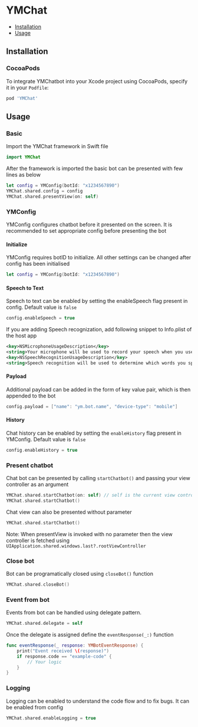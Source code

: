 # YMChat
- [Installation](#installation)
- [Usage](#usage)

## Installation
### CocoaPods
To integrate YMChatbot into your Xcode project using CocoaPods, specify it in your `Podfile`:

```ruby
pod 'YMChat'
```
  
## Usage
### Basic
Import the YMChat framework in Swift file
```swift
import YMChat
```

After the framework is imported the basic bot can be presented with few lines as below 
```swift
let config = YMConfig(botId: "x1234567890")
YMChat.shared.config = config
YMChat.shared.presentView(on: self)
```

### YMConfig
YMConfig configures chatbot before it presented on the screen. It is recommended to set appropriate config before presenting the bot

#### Initialize
YMConfig requires botID to initialize. All other settings can be changed after config has been initialised
```swift
let config = YMConfig(botId: "x1234567890")
```

#### Speech to Text
Speech to text can be enabled by setting the enableSpeech flag present in config. Default value is `false`
```swift
config.enableSpeech = true
```

If you are adding Speech recognization, add following snippet to Info.plist of the host app
```xml
<key>NSMicrophoneUsageDescription</key>  
<string>Your microphone will be used to record your speech when you use the Voice feature.</string>
<key>NSSpeechRecognitionUsageDescription</key>  
<string>Speech recognition will be used to determine which words you speak into this device&apos;s microphone.</string>
```

#### Payload
Additional payload can be added in the form of key value pair, which is then appended to the bot
```swift
config.payload = ["name": "ym.bot.name", "device-type": "mobile"]
```

#### History
Chat history can be enabled by setting the `enableHistory` flag present in YMConfig. Default value is `false`
```swift
config.enableHistory = true
```

### Present chatbot
Chat bot can be presented by calling `startChatbot()` and passing your view controller as an argument
```swift
YMChat.shared.startChatbot(on: self) // self is the current view controller
YMChat.shared.startChatbot()
```

Chat view can also be presented without parameter
```swift
YMChat.shared.startChatbot()
```
Note: When presentView is invoked with no parameter then the view controller is fetched using `UIApplication.shared.windows.last?.rootViewController`

### Close bot
Bot can be programatically closed using `closeBot()` function
```swift
YMChat.shared.closeBot()
```

### Event from bot
Events from bot can be handled using delegate pattern.

```swift
YMChat.shared.delegate = self
```

Once the delegate is assigned define the `eventResponse(_:)` function

```swift
func eventResponse(_ response: YMBotEventResponse) {
    print("Event received \(response)")
    if response.code == "example-code" {
        // Your logic
    }
}
```

### Logging
Logging can be enabled to understand the code flow and to fix bugs. It can be enabled from config
```swift
YMChat.shared.enableLogging = true
```
